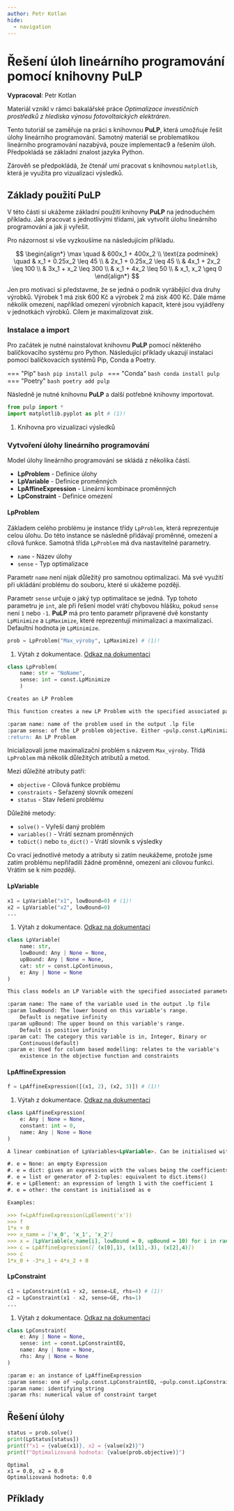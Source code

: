 ```yaml
---
author: Petr Kotlan
hide:
  - navigation
---
```


# __Řešení úloh lineárního programování pomocí knihovny PuLP__

<!-- ![Python](https://img.shields.io/badge/python-3670A0?style=for-the-badge&logo=python&logoColor=ffdd54) -->

__Vypracoval__: Petr Kotlan

Materiál vznikl v rámci bakalářské práce *Optimalizace investičních prostředků z hlediska výnosu fotovoltaických elektráren*.

Tento tutoriál se zaměřuje na práci s knihovnou __PuLP__, která umožňuje řešit úlohy lineárního programování. Samotný materiál se problematikou lineárního programování nazabývá, pouze implementac9 a řešením úloh.
Předpokládá se základní znalost jazyka Python.

Zárověň se předpokládá, že čtenář umí pracovat s knihovnou `matplotlib`, která je využita pro vizualizaci výsledků.
 <!-- a s knihovnou `numpy`, která je využita pro práci s maticemi. -->

<!-- [Download :material-download:](index.txt){ .md-button } -->

## __Základy použití PuLP__

V této části si ukážeme základní použití knihovny __PuLP__ na jednoduchém příkladu. Jak pracovat s jednotlivými třídami, jak vytvořit úlohu lineárního programování a jak ji vyřešit.

Pro názornost si vše vyzkoušíme na následujícím příkladu.

$$
\begin{align*}
\max \quad & 600x_1 + 400x_2 \\
\text{za podmínek} \quad & x_1 + 0.25x_2 \leq 45 \\
& 2x_1 + 0.25x_2 \leq 45 \\
& 4x_1 + 2x_2 \leq 100 \\
& 3x_1 + x_2 \leq 300 \\
& x_1 + 4x_2 \leq 50 \\
& x_1, x_2 \geq 0
\end{align*}
$$

Jen pro motivaci si představme, že se jedná o podnik vyrábějící dva druhy výrobků. Výrobek 1 má zisk 600 Kč a výrobek 2 má zisk 400 Kč. Dále máme několik omezení, například omezení výrobních kapacit, které jsou vyjádřeny v jednotkách výrobků. Cílem je maximalizovat zisk.

### Instalace a import

Pro začátek je nutné nainstalovat knihovnu __PuLP__ pomocí některého balíčkovacího systému pro Python. Následující příklady ukazují instalaci pomocí balíčkovacích systémů Pip, Conda a Poetry.

=== "Pip"
    ```bash
    pip install pulp
    ```
=== "Conda"
    ```bash
    conda install pulp
    ```
=== "Poetry"
    ```bash
    poetry add pulp
    ```

Následně je nutné knihovnu __PuLP__ a další potřebné knihovny importovat.

```python
from pulp import *
import matplotlib.pyplot as plt # (1)!
```

1. Knihovna pro vizualizaci výsledků
<!-- import numpy as np # (2)!
2. Knihovna pro práci s maticemi  -->

### __Vytvoření úlohy lineárního programování__

Model úlohy lineárního programování se skládá z několika částí.

- __LpProblem__ - Definice úlohy
- __LpVariable__ - Definice proměnných
- __LpAffineExpression__ - Lineární kombinace proměnných
- __LpConstraint__ - Definice omezení

#### __LpProblem__

Základem celého problému je instance třídy `LpProblem`, která reprezentuje celou úlohu.
Do této instance se následně přidávají proměnné, omezení a cílová funkce.
Samotná třída `LpProblem` má dva nastavitelné parametry.

- `name` - Název úlohy
- `sense` - Typ optimalizace

Parametr `name` není nijak důležitý pro samotnou optimalizaci. Má své využití při ukládání problému do souboru, které si ukážeme později.

Parametr `sense` určuje o jaký typ optimalitace se jedná. Typ tohoto parametru je `int`, ale při řešení model vrátí chybovou hlášku, pokud `sense` není `1` nebo `-1`. __PuLP__ má pro tento parametr připravené dvě konstanty `LpMinimize` a `LpMaximize`, které reprezentují minimalizaci a maximalizaci. Defaultní hodnota je `LpMinimize`.

```python title="Vytvoření instance třídy LpProblem"
prob = LpProblem("Max_výroby", LpMaximize) # (1)!
```

1. Výtah z dokumentace. [Odkaz na dokumentaci](https://coin-or.github.io/pulp/technical/pulp.html#pulp.LpProblem)
``` python
class LpProblem(
    name: str = "NoName",
    sense: int = const.LpMinimize
    )
```
```markdown
Creates an LP Problem

This function creates a new LP Problem with the specified associated parameters

:param name: name of the problem used in the output .lp file
:param sense: of the LP problem objective. Either ~pulp.const.LpMinimize (default) or ~pulp.const.LpMaximize.
:return: An LP Problem

```

Inicializovali jsme maximalizační problém s názvem `Max_výroby`.
Třídá `LpProblem` má několik důležitých atributů a metod.

Mezi důležité atributy patří:

- `objective` - Cílová funkce problému
- `constraints` - Seřazený slovník omezení
- `status` - Stav řešení problému

Důležité metody:

- `solve()` - Vyřeší daný problém
- `variables()` - Vrátí seznam proměnných
- `toDict()` nebo `to_dict()` - Vrátí slovník s výsledky

Co vrací jednotlivé metody a atributy si zatím neukážeme, protože jsme zatím problému nepřiřadili žádné proměnné, omezení ani cílovou funkci. Vrátím se k nim později.

#### __LpVariable__

```python
x1 = LpVariable("x1", lowBound=0) # (1)!
x2 = LpVariable("x2", lowBound=0)
...
```

1. Výtah z dokumentace. [Odkaz na dokumentaci](https://coin-or.github.io/pulp/technical/pulp.html#pulp.LpVariable)
``` python
class LpVariable(
    name: str,
    lowBound: Any | None = None,
    upBound: Any | None = None,
    cat: str = const.LpContinuous,
    e: Any | None = None
)

```
```markdown
This class models an LP Variable with the specified associated parameters

:param name: The name of the variable used in the output .lp file
:param lowBound: The lower bound on this variable's range.
    Default is negative infinity
:param upBound: The upper bound on this variable's range.
    Default is positive infinity
:param cat: The category this variable is in, Integer, Binary or
    Continuous(default)
:param e: Used for column based modelling: relates to the variable's
    existence in the objective function and constraints

```

#### __LpAffineExpression__

```python
f = LpAffineExpression([(x1, 2), (x2, 3)]) # (1)!
```

1. Výtah z dokumentace. [Odkaz na dokumentaci](https://coin-or.github.io/pulp/technical/pulp.html#pulp.LpAffineExpression)
``` python
class LpAffineExpression(
    e: Any | None = None,
    constant: int = 0,
    name: Any | None = None
)

```
```markdown
A linear combination of LpVariables<LpVariable>. Can be initialised with the following:

#. e = None: an empty Expression
#. e = dict: gives an expression with the values being the coefficients of the keys (order of terms is undetermined)
#. e = list or generator of 2-tuples: equivalent to dict.items()
#. e = LpElement: an expression of length 1 with the coefficient 1
#. e = other: the constant is initialised as e

Examples:

>>> f=LpAffineExpression(LpElement('x'))
>>> f
1*x + 0
>>> x_name = ['x_0', 'x_1', 'x_2']
>>> x = [LpVariable(x_name[i], lowBound = 0, upBound = 10) for i in range(3) ]
>>> c = LpAffineExpression([ (x[0],1), (x[1],-3), (x[2],4)])
>>> c
1*x_0 + -3*x_1 + 4*x_2 + 0
```

#### __LpConstraint__

```python
c1 = LpConstraint(x1 + x2, sense=LE, rhs=4) # (1)!
c2 = LpConstraint(x1 - x2, sense=GE, rhs=1)
...
```

1. Výtah z dokumentace. [Odkaz na dokumentaci](https://coin-or.github.io/pulp/technical/pulp.html#pulp.LpConstraint)
``` python
class LpConstraint(
    e: Any | None = None,
    sense: int = const.LpConstraintEQ,
    name: Any | None = None,
    rhs: Any | None = None
)
```
```markdown
:param e: an instance of LpAffineExpression
:param sense: one of ~pulp.const.LpConstraintEQ, ~pulp.const.LpConstraintGE, ~pulp.const.LpConstraintLE (0, 1, -1 respectively)
:param name: identifying string
:param rhs: numerical value of constraint target
```


## Řešení úlohy

```python
status = prob.solve()
print(LpStatus[status])
print(f"x1 = {value(x1)}, x2 = {value(x2)}")
print(f"Optimalizovaná hodnota: {value(prob.objective)}")
```

```plaintext title="Output"
Optimal
x1 = 0.0, x2 = 0.0
Optimalizovaná hodnota: 0.0
```


## Příklady
